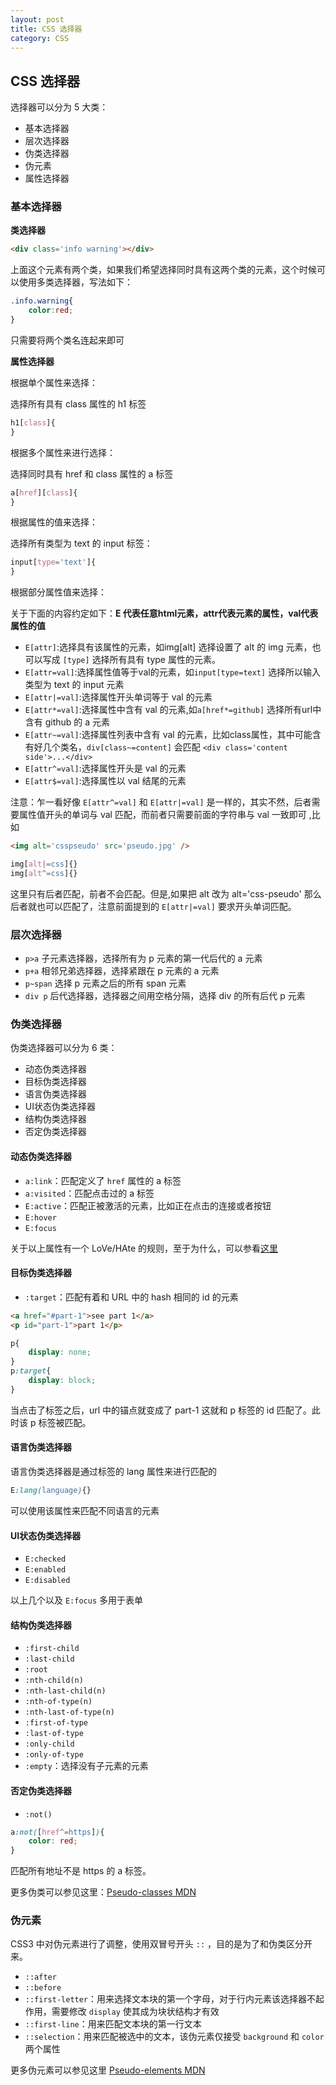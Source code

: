 ```yaml
---
layout: post
title: CSS 选择器
category: CSS
---
```


## CSS 选择器

选择器可以分为 5 大类：

+ 基本选择器
+ 层次选择器
+ 伪类选择器
+ 伪元素
+ 属性选择器

### 基本选择器

**类选择器**

```html
<div class='info warning'></div>
```
上面这个元素有两个类，如果我们希望选择同时具有这两个类的元素，这个时候可以使用多类选择器，写法如下：

```css
.info.warning{
    color:red;
}
```
只需要将两个类名连起来即可

**属性选择器**

根据单个属性来选择：

选择所有具有 class 属性的 h1 标签

```css
h1[class]{
}
```

根据多个属性来进行选择：

选择同时具有 href 和 class 属性的 a 标签

```css
a[href][class]{   
}
```

根据属性的值来选择：

选择所有类型为 text 的 input 标签：

```css
input[type='text']{
}
```

根据部分属性值来选择：

关于下面的内容约定如下：**E 代表任意html元素，attr代表元素的属性，val代表属性的值**

+ `E[attr]`:选择具有该属性的元素，如img[alt] 选择设置了 alt 的 img 元素，也可以写成 `[type]` 选择所有具有 type 属性的元素。
+ `E[attr=val]`:选择属性值等于val的元素，如`input[type=text]` 选择所以输入类型为 text 的 input 元素
+ `E[attr|=val]`:选择属性开头单词等于 val 的元素
+ `E[attr*=val]`:选择属性中含有 val 的元素,如`a[href*=github]` 选择所有url中含有 github 的 a 元素
+ `E[attr~=val]`:选择属性列表中含有 val 的元素，比如class属性，其中可能含有好几个类名，`div[class~=content]` 会匹配 `<div class='content side'>...</div>`
+ `E[attr^=val]`:选择属性开头是 val 的元素
+ `E[attr$=val]`:选择属性以 val 结尾的元素

注意：乍一看好像 `E[attr^=val]` 和 `E[attr|=val]` 是一样的，其实不然，后者需要属性值开头的单词与 val 匹配，而前者只需要前面的字符串与 val 一致即可 ,比如

```html
<img alt='csspseudo' src='pseudo.jpg' />
```

```css
img[alt|=css]{}
img[alt^=css]{}
```

这里只有后者匹配，前者不会匹配。但是,如果把 alt 改为 alt='css-pseudo' 那么后者就也可以匹配了，注意前面提到的 `E[attr|=val]` 要求开头单词匹配。

### 层次选择器

+ `p>a`  子元素选择器，选择所有为 p 元素的第一代后代的 a 元素
+ `p+a`  相邻兄弟选择器，选择紧跟在 p 元素的 a 元素
+ `p~span`  选择 p 元素之后的所有 span 元素
+ `div p`  后代选择器，选择器之间用空格分隔，选择 div 的所有后代 p 元素

### 伪类选择器

伪类选择器可以分为 6 类：

+ 动态伪类选择器
+ 目标伪类选择器
+ 语言伪类选择器
+ UI状态伪类选择器
+ 结构伪类选择器
+ 否定伪类选择器

#### 动态伪类选择器

+ `a:link`：匹配定义了 `href` 属性的 a 标签
+ `a:visited`：匹配点击过的 a 标签
+ `E:active`：匹配正被激活的元素，比如正在点击的连接或者按钮
+ `E:hover`
+ `E:focus`

关于以上属性有一个 LoVe/HAte 的规则，至于为什么，可以参看[这里](https://github.com/wy-ei/notebook/blob/master/css/2015-12-19-why-love-hate.md)

#### 目标伪类选择器

+ `:target`：匹配有着和 URL 中的 hash 相同的 id 的元素

```html
<a href="#part-1">see part 1</a>
<p id="part-1">part 1</p>
```

```css
p{
    display: none;
}
p:target{
    display: block;
}
```

当点击了标签之后，url 中的锚点就变成了 part-1 这就和 p 标签的 id 匹配了。此时该 p 标签被匹配。

#### 语言伪类选择器

语言伪类选择器是通过标签的 lang 属性来进行匹配的

```css
E:lang(language){}
```

可以使用该属性来匹配不同语言的元素

#### UI状态伪类选择器

+ `E:checked`
+ `E:enabled`
+ `E:disabled`

以上几个以及 `E:focus` 多用于表单

#### 结构伪类选择器

+ `:first-child`
+ `:last-child`
+ `:root`
+ `:nth-child(n)`
+ `:nth-last-child(n)`
+ `:nth-of-type(n)`
+ `:nth-last-of-type(n)`
+ `:first-of-type`
+ `:last-of-type`
+ `:only-child`
+ `:only-of-type`
+ `:empty`：选择没有子元素的元素

#### 否定伪类选择器

+ `:not()`

```css
a:not([href^=https]){
    color: red;
}
```

匹配所有地址不是 https 的 a 标签。

更多伪类可以参见这里：[Pseudo-classes MDN](https://developer.mozilla.org/en-US/docs/Web/CSS/Pseudo-classes)

### 伪元素

CSS3 中对伪元素进行了调整，使用双冒号开头 `::` ，目的是为了和伪类区分开来。


+ `::after`
+ `::before`
+ `::first-letter`：用来选择文本块的第一个字母，对于行内元素该选择器不起作用，需要修改 `display` 使其成为块状结构才有效
+ `::first-line`：用来匹配文本块的第一行文本
+ `::selection`：用来匹配被选中的文本，该伪元素仅接受 `background` 和 `color` 两个属性


更多伪元素可以参见这里 [Pseudo-elements MDN](https://developer.mozilla.org/en-US/docs/Web/CSS/pseudo-elements)
